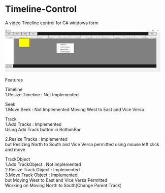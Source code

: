 # Timeline-Control
A video Timeline control for C# windows form</br>

![](https://github.com/raviverma2791747/Timeline-Control/blob/master/Images/Preview.png)

Features</br>

Timeline</br>
1.Resize Timeline : Not Implemented </br>

Seek</br>
1.Move Seek : Not Implemented Moving West to East and Vice Versa </br>

Track</br>
1.Add Tracks : Implemented</br>
Using Add Track button in BottomBar</br>

2.Resize Tracks : Implemented </br>
but Resizing North to South and Vice Versa permitted using mouse left click and move</br>


TrackObject</br>
1.Add TrackObject : Not Implemented</br>
2.Resize Track Object : Implemented</br>
3.Move Track Object : Implemented</br>
but Moving West to East and Vice Versa Permitted </br>
Working on Moving North to South(Change Parent Track)</br>

